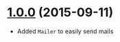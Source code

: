 # [1.0.0](https://blenyo@bitbucket.org/superfluxteam/superflus.git/src/f392c7569e523dc85f36e80300b32c01a7e9647a/?at=v1.0.0) (2015-09-11)
- Added `Mailer` to easily send mails

